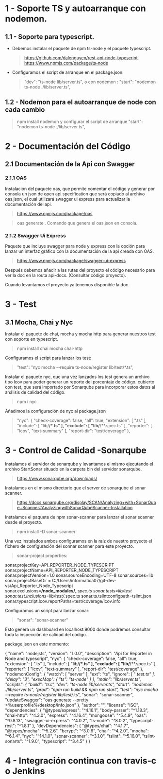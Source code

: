 # 1 -  Soporte TS y autoarranque con nodemon.

## 1.1 - Soporte para typescript.

- Debemos instalar el paquete de npm ts-node y el paquete typescript.
   >https://github.com/dalenguyen/rest-api-node-typescript
   >https://www.npmjs.com/package/ts-node

- Configuramos el script de arranque en el package.json:   
   >"dev": "ts-node lib/server.ts",
   o con nodemon : "start": "nodemon ts-node ./lib/server.ts",

## 1.2 - Nodemon para el autoarranque de node con cada cambio
   > npm install nodemon
   y configurar el script de arranque "start": "nodemon ts-node ./lib/server.ts",


# 2 - Documentación del Código

## 2.1 Documentación de la Api con Swagger

### 2.1.1 OAS

Instalación del paquete oas, que permite comentar el código y generar por consola
un json de open api specification que será copiado al archivo oas.json, el cual
utilizará swagger ui express para actualizar la documentación del api.

> https://www.npmjs.com/package/oas

> oas generate . Comando que genera el oas.json en consola.


### 2.1.2 Swagger Ui Express

Paquete que incluye swagger para node y express con la opción para lanzar
un interfaz gráfico con la documentación de la api creada con OAS.

> https://www.npmjs.com/package/swagger-ui-express

Después debemos añadir a las rutas del proyecto el código necesario
para ver la doc en la routa api-docs. (Consultar código proyecto).

Cuando levantamos el proyecto ya tenemos disponible la doc.


# 3 - Test

## 3.1 Mocha, Chai y Nyc

Instalar el paquete de chai, mocha y mocha http para generar nuestros test
con soporte en typescript.

> npm install chai mocha chai-http

Configuramos el script para lanzar los test:

> "test": "nyc mocha --require ts-node/register lib/test/*.ts",

Instalar el paquete nyc, que una vez lanzados los test genera
un archivo tipo lcov para poder generar un reporte del porcentaje de código.
cubierto con test, que será importado por Sonarqube para incorporar estos datos al análisis de calidad del código.

> npm i nyc

Añadimos la configuración de nyc al package.json

> "nyc": {
   "check-coverage": false,
   "all": true,
   "extension": [
     ".ts"
   ],
   "include": [
     "lib/**/*.ts"
   ],
   "exclude": [
     "lib/**/**.spec.ts"
   ],
   "reporter": [
     "lcov",
     "text-summary"
   ],
   "report-dir": "test/coverage"
 },


# 3 - Control de Calidad -Sonarqube

Instalamos el servidor de sonarqube y levantamos el mismo ejecutando el
archivo StartSonar situado en la carpeta bin del servidor sonarqube.

> https://www.sonarqube.org/downloads/

Instalamos en el mismo directorio que el server de sonarqube el
sonar scanner.

> https://docs.sonarqube.org/display/SCAN/Analyzing+with+SonarQube+Scanner#AnalyzingwithSonarQubeScanner-Installation

Instalamos el paquete de npm sonar-scanner para lanzar el sonar scanner desde el proyecto.

> npm install -D sonar-scanner

Una vez instalados ambos configuramos en la raíz de nuestro proyecto el fichero de configuración del sonnar scanner para este proyecto.

> sonar-project.properties:

sonar.projectKey=API_REPORTER_NODE_TYPESCRIPT
sonar.projectName=API_REPORTER_NODE_TYPESCRIPT
sonar.projectVersion=1.0
sonar.sourceEncoding=UTF-8
sonar.sources=lib
sonar.projectBaseDir = C:/Users/informatica07/git-dev-vs/Api_Reporter_Node_Typescript
sonar.exclusions=**/node_modules/**,*.spec.ts
sonar.tests=lib/test
sonar.test.inclusions=lib/test/*.spec.ts
sonar.ts.tslintconfigpath=tslint.json
sonar.typescript.lcov.reportPaths=test/coverage/lcov.info

Configuramos un script para lanzar sonar:

> "sonar": "sonar-scanner"

Esto genera un dashboard en localhost:9000 donde podremos consultar toda la
inspección de calidad del código.

package.json en este momento:

{
 "name": "nodejsts",
 "version": "1.0.0",
 "description": "Api for Reporter in Node and typescript",
 "nyc": {
   "check-coverage": false,
   "all": true,
   "extension": [
     ".ts"
   ],
   "include": [
     "lib/**/*.ts"
   ],
   "exclude": [
     "lib/**/**.spec.ts"
   ],
   "reporter": [
     "lcov",
     "text-summary"
   ],
   "report-dir": "test/coverage"
 },
 "nodemonConfig": {
   "watch": [
     "server"
   ],
   "ext": "ts",
   "ignore": [
     "*.test.ts"
   ],
   "delay": "3",
   "execMap": {
     "ts": "ts-node"
   }
 },
 "main": "lib/server.ts",
 "scripts": {
   "build": "tsc",
   "dev": "ts-node lib/server.ts",
   "start": "nodemon ./lib/server.ts",
   "prod": "npm run build && npm run start",
   "test": "nyc mocha --require ts-node/register lib/test/*.ts",
   "sonar": "sonar-scanner",
   "updateSwagger": "oas generate --pretty >%userprofile%/desktop/info.json"
 },
 "author": "",
 "license": "ISC",
 "dependencies": {
   "@types/express": "^4.16.1",
   "body-parser": "^1.18.3",
   "chai-http": "^4.3.0",
   "express": "^4.16.4",
   "mongoose": "^5.4.9",
   "oas": "^0.8.13",
   "swagger-ui-express": "^4.0.2",
   "ts-node": "^8.0.2",
   "typescript-rest": "^1.8.1"
 },
 "devDependencies": {
   "@types/chai": "^4.1.7",
   "@types/mocha": "^5.2.6",
   "bcrypt": "^3.0.6",
   "chai": "^4.2.0",
   "mocha": "^6.1.4",
   "nyc": "^14.1.0",
   "sonar-scanner": "^3.1.0",
   "tslint": "^5.16.0",
   "tslint-sonarts": "^1.9.0",
   "typescript": "^3.4.5"
 }
}



# 4 - Integración continua con travis-c o Jenkins


